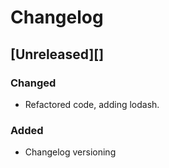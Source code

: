 # Changelog

## [Unreleased][]
### Changed
- Refactored code, adding lodash.

### Added
- Changelog versioning
